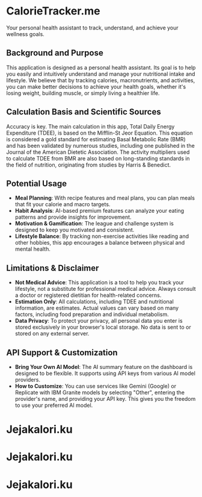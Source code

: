 # CalorieTracker.me

Your personal health assistant to track, understand, and achieve your wellness goals.

## Background and Purpose

This application is designed as a personal health assistant. Its goal is to help you easily and intuitively understand and manage your nutritional intake and lifestyle. We believe that by tracking calories, macronutrients, and activities, you can make better decisions to achieve your health goals, whether it's losing weight, building muscle, or simply living a healthier life.

## Calculation Basis and Scientific Sources

Accuracy is key. The main calculation in this app, Total Daily Energy Expenditure (TDEE), is based on the Mifflin-St Jeor Equation. This equation is considered a gold standard for estimating Basal Metabolic Rate (BMR) and has been validated by numerous studies, including one published in the Journal of the American Dietetic Association. The activity multipliers used to calculate TDEE from BMR are also based on long-standing standards in the field of nutrition, originating from studies by Harris & Benedict.

## Potential Usage

*   **Meal Planning**: With recipe features and meal plans, you can plan meals that fit your calorie and macro targets.
*   **Habit Analysis**: AI-based premium features can analyze your eating patterns and provide insights for improvement.
*   **Motivation & Gamification**: The league and challenge system is designed to keep you motivated and consistent.
*   **Lifestyle Balance**: By tracking non-exercise activities like reading and other hobbies, this app encourages a balance between physical and mental health.

## Limitations & Disclaimer

*   **Not Medical Advice**: This application is a tool to help you track your lifestyle, not a substitute for professional medical advice. Always consult a doctor or registered dietitian for health-related concerns.
*   **Estimation Only**: All calculations, including TDEE and nutritional information, are estimates. Actual values can vary based on many factors, including food preparation and individual metabolism.
*   **Data Privacy**: To protect your privacy, all personal data you enter is stored exclusively in your browser's local storage. No data is sent to or stored on any external server.

## API Support & Customization

*   **Bring Your Own AI Model**: The AI summary feature on the dashboard is designed to be flexible. It supports using API keys from various AI model providers.
*   **How to Customize**: You can use services like Gemini (Google) or Replicate with IBM Granite models by selecting "Other", entering the provider's name, and providing your API key. This gives you the freedom to use your preferred AI model.
# Jejakalori.ku
# Jejakalori.ku
# Jejakalori.ku
